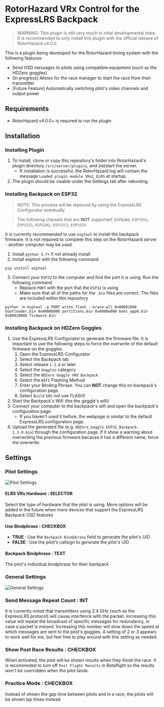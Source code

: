 # RotorHazard VRx Control for the ExpressLRS Backpack

> WARNING: This plugin is still very much in inital developmental state. It is recommended to only install this plugin with the official release of RotorHazard v4.0.0

This is a plugin being developed for the RotorHazard timing system with the following features: 
- Send OSD messages to pilots using compatible equipment (such as the HDZero goggles)
- [In progress] Allows for the race manager to start the race from their transmitter
- [Future Feature] Automatically switching pilot's video channels and output power 

## Requirements

- RotorHazard v4.0.0+ is required to run the plugin

## Installation

### Installing Plugin

1. To install, clone or copy this repository's folder into RotorHazard's plugin directory `/src/server/plugins`, and (re)start the server.
    - If installation is successful, the RotorHazard log will contain the message `Loaded plugin module VRxC_ELRS` at startup.
2. The plugin should be visable under the Settings tab after rebooting. 

### Installing Backpack on ESP32

> NOTE: This process will be replaced by using the ExpressLRS Configurator eventually

> The following chipsets that are **NOT** supported: `ESP8266`, `ESP32S2`, `ESP32S3`, `ESP32H2`, `ESP32C2`, `ESP32C6`

It is currently recommended to use `esptool` to install the backpack firmware. It is not required to complete this step on the RotorHazard server - another computer may be used.

1. Install `python 3.7+` if not already install
2. Install esptool with the following command 

```pip install esptool```

3. Connect your `ESP32` to the computer and find the port it is using. Run the following command
    - Replace `PORT` with the port that the `ESP32` is using
    - Make sure that all of the paths for the `.bin` files are correct. The files are included within this repository

```python -m esptool -p PORT write_flash --erase-all 0x00001000 bootloader.bin 0x00008000 partitions.bin 0x0000e000 boot_app0.bin 0x00010000 firmware.bin```

### Installing Backpack on HDZero Goggles

1. Use the ExpressLRS Configurator to generate the firmware file. It is important to use the following steps to force the overwrite of the default firmware on the goggles.
    1. Open the ExpressLRS Configurator
    2. Select the Backpack tab
    3. Select release `1.3.0` or later
    4. Select the `Goggles` category
    5. Select the `HDZero Goggle VRX Backpack`
    6. Select the `WIFI` Flashing Method
    7. Enter your Binding Phrase. You can **NOT** change this on backpack's configuration page.
    8. Select `Build` (do not use FLASH)
2. Start the Backpack's Wifi (the the goggle's wifi)
3. Connect your computer to the backpack's wifi and open the backpack's configuration page.
    - If you haven't used it before, the webpage is similar to the default ExpressLRS configuration page.
4. Upload the generated file (e.g. `HDZero_Goggle_ESP32_Backpack-1.3.0.bin`) through the configuration page. If it show a warning about overwriting the previous firmware because it has a different name, force the overwrite.

## Settings

### Pilot Settings

![Pilot Settings](docs/pilot_atts.png)

#### ELRS VRx Hardware : SELECTOR

Select the type of hardware that the pilot is using. More options will be added in the future when more devices that support the ExpressLRS Backpack OSD features

#### Use Bindphrase : CHECKBOX

- **TRUE** : Use the `Backpack Bindphrase` field to generate the pilot's UID
- **FALSE** : Use the pilot's callsign to generate the pilot's UID

#### Backpack Bindphrase : TEXT

The pilot's individual bindphrase for their backpack

### General Settings

![General Settings](docs/settings.png)

### Send Message Repeat Count : INT

It is currently noted that transmitters using 2.4 GHz (such as the ExpressLRS protocol) will cause interfence with the packet. Increasing this value will repeat the broadcast of specific messages for redundancy, in case a packet is missed. Increasing this number will slow down the speed at which messages are sent to the pilot's goggles. A setting of 2 or 3 appears to work well for me, but feel free to play around with this setting as needed.

### Show Post Race Results : CHECKBOX

When activated, the pilot will be shown results when they finish the race. It is recommeded to turn off `Post Flight Results` in Betaflight so the results won't be overridden when the pilot lands.

### Practice Mode : CHECKBOX

Instead of shown the gap time between pilots and in a race, the pilots will be shown lap times instead.